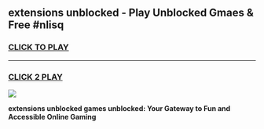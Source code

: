 
## extensions unblocked - Play Unblocked Gmaes & Free #nlisq
<h3>
<a href="https://news.freeplayer.one?title=extensions_unblocked&ref=24F">CLICK TO PLAY</a></h3>
<hr>

<h3>
<a href="https://news.freeplayer.one?title=extensions_unblocked&ref=24F">CLICK 2 PLAY</a>
  
</h3>

<a href="https://news.freeplayer.one?title=extensions_unblocked&ref=24F/"><img src="https://clearcache.store/games.png"></a>


**extensions unblocked games unblocked: Your Gateway to Fun and Accessible Online Gaming**
